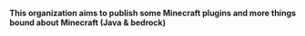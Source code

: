 
**This organization aims to publish some Minecraft plugins and more things bound about Minecraft (Java & bedrock)**
